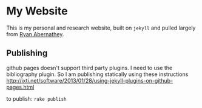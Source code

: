 # My Website

This is my personal and research website, built on `jekyll` and pulled largely from [Ryan Abernathey](https://github.com/rabernat/rabernat.github.io).

## Publishing

github pages doesn't support third party plugins. I need to use the
bibliography plugin. So I am publishing statically using these instructions
http://ixti.net/software/2013/01/28/using-jekyll-plugins-on-github-pages.html

to publish: `rake publish`

